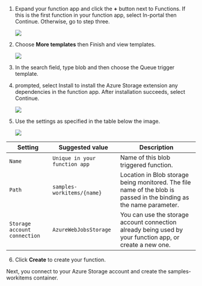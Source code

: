 1. Expand your function app and click the **+** button next to Functions. If this is the first function in your function app, select In-portal then Continue. Otherwise, go to step three.

    ![](https://github.com/fenago/katacoda-scenarios/raw/master/azure-functions/azure-functions-trigger-queue/steps/3/1.png)

2. Choose **More templates** then Finish and view templates.

    ![](https://github.com/fenago/katacoda-scenarios/raw/master/azure-functions/azure-functions-trigger-queue/steps/3/2.png)

3. In the search field, type blob and then choose the Queue trigger template.

4.  prompted, select Install to install the Azure Storage extension any dependencies in the function app. After installation succeeds, select Continue.

    ![](https://github.com/fenago/katacoda-scenarios/raw/master/azure-functions/azure-functions-trigger-queue/steps/3/4.png)

5. Use the settings as specified in the table below the image.

    ![](https://github.com/fenago/katacoda-scenarios/raw/master/azure-functions/azure-functions-trigger-queue/steps/3/5.png)


Setting | Suggested value | Description
--- | --- | ---
`Name` |	`Unique in your function app` |	Name of this blob triggered function.
`Path` |	`samples-workitems/{name}` |	Location in Blob storage being monitored. The file name of the blob is passed in the binding as the name parameter.
`Storage account connection` |	`AzureWebJobsStorage` |	You can use the storage account connection already being used by your function app, or create a new one.

6. Click **Create** to create your function.

Next, you connect to your Azure Storage account and create the samples-workitems container.
